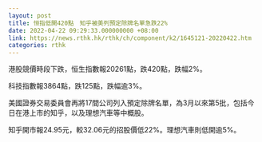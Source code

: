 ```yaml
---
layout: post
title: 恒指低開420點　知乎被美列預定除牌名單急跌22%
date: 2022-04-22 09:29:33.000000000 +08:00
link: https://news.rthk.hk/rthk/ch/component/k2/1645121-20220422.htm
categories: rthk
---
```


港股競價時段下跌，恒生指數報20261點，跌420點，跌幅2%。

科技指數報3864點，跌125點，跌幅逾3%。

美國證券交易委員會再將17間公司列入預定除牌名單，為3月以來第5批，包括今日在港上市的知乎，以及理想汽車等中概股。

知乎開市報24.95元，較32.06元的招股價低22%。理想汽車則低開逾5%。
